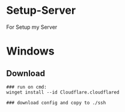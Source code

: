 # Setup-Server
For Setup my Server

# Windows
 ## Download
    ### run on cmd:
    winget install --id Cloudflare.cloudflared

    ### download config and copy to ./ssh
    
